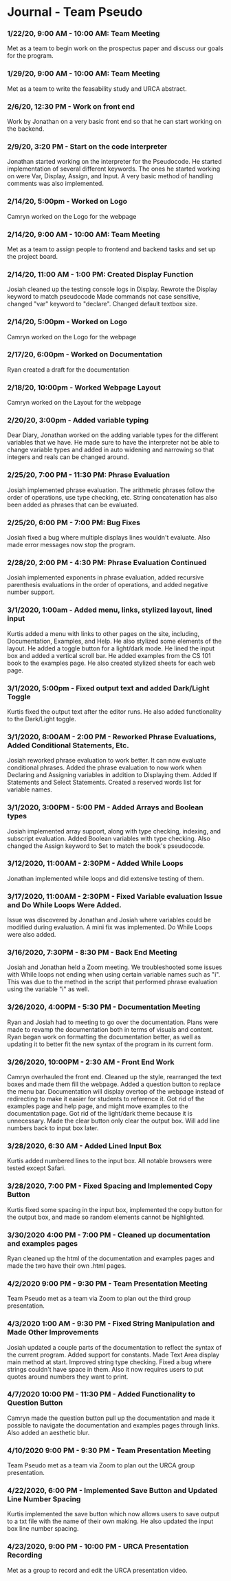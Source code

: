 # Journal - Team Pseudo

### 1/22/20, 9:00 AM - 10:00 AM: Team Meeting
Met as a team to begin work on the prospectus paper and discuss our goals for the program.

### 1/29/20, 9:00 AM - 10:00 AM: Team Meeting
Met as a team to write the feasability study and URCA abstract.

### 2/6/20, 12:30 PM - Work on front end
Work by Jonathan on a very basic front end so that he can start working on the backend.

### 2/9/20, 3:20 PM - Start on the code interpreter
Jonathan started working on the interpreter for the Pseudocode. He started implementation of several different keywords. The ones he started working on were Var, Display, Assign, and Input. A very basic method of handling comments was also implemented.

### 2/14/20, 5:00pm - Worked on Logo
Camryn worked on the Logo for the webpage

### 2/14/20, 9:00 AM - 10:00 AM: Team Meeting
Met as a team to assign people to frontend and backend tasks and set up the project board.

### 2/14/20, 11:00 AM - 1:00 PM: Created Display Function
Josiah cleaned up the testing console logs in Display. Rewrote the Display keyword to match pseudocode Made commands not case sensitive, changed "var" keyword to "declare". Changed default textbox size.

### 2/14/20, 5:00pm - Worked on Logo
Camryn worked on the Logo for the webpage

### 2/17/20, 6:00pm - Worked on Documentation
Ryan created a draft for the documentation

### 2/18/20, 10:00pm - Worked Webpage Layout
Camryn worked on the Layout for the webpage

### 2/20/20, 3:00pm - Added variable typing
Dear Diary,
Jonathan worked on the adding variable types for the different variables that we have.  He made sure to have the interpreter not be able to change variable types and added in auto widening and narrowing so that integers and reals can be changed around.

### 2/25/20, 7:00 PM - 11:30 PM: Phrase Evaluation
Josiah implemented phrase evaluation. The arithmetic phrases follow the order of operations, use type checking, etc. String concatenation has also been added as phrases that can be evaluated.

### 2/25/20, 6:00 PM - 7:00 PM: Bug Fixes
Josiah fixed a bug where multiple displays lines wouldn't evaluate. Also made error messages now stop the program.

### 2/28/20, 2:00 PM - 4:30 PM: Phrase Evaluation Continued
Josiah implemented exponents in phrase evaluation, added recursive parenthesis evaluations in the order of operations, and added negative number support.

### 3/1/2020, 1:00am - Added menu, links, stylized layout, lined input
Kurtis added a menu with links to other pages on the site, including, Documentation, Examples, and Help. He also stylized some elements of the layout.
He added a toggle button for a light/dark mode. He lined the input box and added a vertical scroll bar. He added examples from the CS 101 book to the examples page.
He also created stylized sheets for each web page.

### 3/1/2020, 5:00pm - Fixed output text and added Dark/Light Toggle
Kurtis fixed the output text after the editor runs.
He also added functionality to the Dark/Light toggle.

### 3/1/2020, 8:00AM - 2:00 PM - Reworked Phrase Evaluations, Added Conditional Statements, Etc.
Josiah reworked phrase evaluation to work better. It can now evaluate conditional phrases. Added the phrase evaluation to now work when Declaring and Assigning variables in addition to Displaying them. Added If Statements and Select Statements. Created a reserved words list for variable names.

### 3/1/2020, 3:00PM - 5:00 PM - Added Arrays and Boolean types
Josiah implemented array support, along with type checking, indexing, and subscript evaluation. Added Boolean variables with type checking. Also changed the Assign keyword to Set to match the book's pseudocode.

### 3/12/2020, 11:00AM - 2:30PM - Added While Loops
Jonathan implemented while loops and did extensive testing of them.

### 3/17/2020, 11:00AM - 2:30PM - Fixed Variable evaluation Issue and Do While Loops Were Added.
Issue was discovered by Jonathan and Josiah where variables could be modified during evaluation.  A mini fix was implemented.  Do While Loops were also added.

### 3/16/2020, 7:30PM - 8:30 PM - Back End Meeting
Josiah and Jonathan held a Zoom meeting. We troubleshooted some issues with While loops not ending when using certain variable names such as "i". This was due to the method in the script that performed phrase evaluation using the variable "i" as well.

### 3/26/2020, 4:00PM - 5:30 PM - Documentation Meeting
Ryan and Josiah had to meeting to go over the documentation. Plans were made to revamp the documentation both in terms of visuals and content. Ryan began work on formatting the documentation better, as well as updating it to better fit the new syntax of the program in its current form.

### 3/26/2020, 10:00PM - 2:30 AM - Front End Work
Camryn overhauled the front end. Cleaned up the style, rearranged the text boxes and made them fill the webpage. Added a question button to replace the menu bar. Documentation will display overtop of the webpage instead of redirecting to make it easier for students to reference it. Got rid of the examples page and help page, and might move examples to the documentation page. Got rid of the light/dark theme because it is unnecessary. Made the clear button only clear the output box. Will add line numbers back to input box later.

### 3/28/2020, 6:30 AM - Added Lined Input Box
Kurtis added numbered lines to the input box. All notable browsers were tested except Safari.

### 3/28/2020, 7:00 PM - Fixed Spacing and Implemented Copy Button
Kurtis fixed some spacing in the input box, implemented the copy button for the output box, and made so random elements cannot be highlighted.

### 3/30/2020 4:00 PM - 7:00 PM - Cleaned up documentation and examples pages
Ryan cleaned up the html of the documentation and examples pages and made the two have their own .html pages.

### 4/2/2020 9:00 PM - 9:30 PM - Team Presentation Meeting
Team Pseudo met as a team via Zoom to plan out the third group presentation.

### 4/3/2020 1:00 AM - 9:30 PM - Fixed String Manipulation and Made Other Improvements
Josiah updated a couple parts of the documentation to reflect the syntax of the current program. Added support for constants. Made Text Area display main method at start. Improved string type checking. Fixed a bug where strings couldn't have space in them. Also it now requires users to put quotes around numbers they want to print.

### 4/7/2020 10:00 PM - 11:30 PM - Added Functionality to Question Button
Camryn made the question button pull up the documentation and made it possible to navigate the documentation and examples pages through links. Also added an aesthetic blur.

### 4/10/2020 9:00 PM - 9:30 PM - Team Presentation Meeting
Team Pseudo met as a team via Zoom to plan out the URCA group presentation.

### 4/22/2020, 6:00 PM - Implemented Save Button and Updated Line Number Spacing
Kurtis implemented the save button which now allows users to save output to a txt file with the name of their own making. He also updated the input box line number spacing.

### 4/23/2020, 9:00 PM - 10:00 PM - URCA Presentation Recording
Met as a group to record and edit the URCA presentation video.


